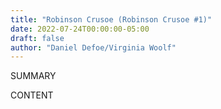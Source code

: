 ```yaml
---
title: "Robinson Crusoe (Robinson Crusoe #1)"
date: 2022-07-24T00:00:00-05:00
draft: false
author: "Daniel Defoe/Virginia Woolf"
---
```


SUMMARY

<!--more-->

CONTENT